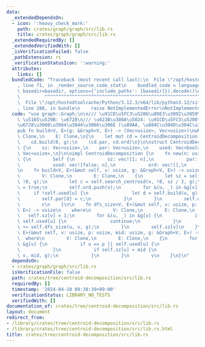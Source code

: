 ```yaml
---
data:
  _extendedDependsOn:
  - icon: ':heavy_check_mark:'
    path: crates/graph/graph/src/lib.rs
    title: crates/graph/graph/src/lib.rs
  _extendedRequiredBy: []
  _extendedVerifiedWith: []
  _isVerificationFailed: false
  _pathExtension: rs
  _verificationStatusIcon: ':warning:'
  attributes:
    links: []
  bundledCode: "Traceback (most recent call last):\n  File \"/opt/hostedtoolcache/Python/3.12.3/x64/lib/python3.12/site-packages/onlinejudge_verify/documentation/build.py\"\
    , line 71, in _render_source_code_stat\n    bundled_code = language.bundle(stat.path,\
    \ basedir=basedir, options={'include_paths': [basedir]}).decode()\n          \
    \         ^^^^^^^^^^^^^^^^^^^^^^^^^^^^^^^^^^^^^^^^^^^^^^^^^^^^^^^^^^^^^^^^^^^^^^^^^^^^^^^^^\n\
    \  File \"/opt/hostedtoolcache/Python/3.12.3/x64/lib/python3.12/site-packages/onlinejudge_verify/languages/rust.py\"\
    , line 288, in bundle\n    raise NotImplementedError\nNotImplementedError\n"
  code: "use graph::Graph;\n\n/// \u91CD\u5FC3\u5206\u89E3\u3092\u3059\u308B\n///\
    \ \u5165\u529B: \u6728\n/// \u623B\u308A\u5024: \u91CD\u5FC3\u5206\u89E3\u306E\
    \u6728\u306B\u3064\u3044\u3066\u306E (\u89AA, \u884C\u304D\u304C\u3051\u9806)\n\
    pub fn build<V, E>(g: &Graph<V, E>) -> (Vec<usize>, Vec<usize>)\nwhere\n    V:\
    \ Clone,\n    E: Clone,\n{\n    let mut cd = CentroidDecomposition::new(g.len());\n\
    \    cd.build(0, g);\n    (cd.par, cd.ord)\n}\n\nstruct CentroidDecomposition\
    \ {\n    sz: Vec<usize>,\n    par: Vec<usize>,\n    used: Vec<bool>,\n    ord:\
    \ Vec<usize>,\n}\n\nimpl CentroidDecomposition {\n    fn new(n: usize) -> Self\
    \ {\n        Self {\n            sz: vec![1; n],\n            par: vec![!0; n],\n\
    \            used: vec![false; n],\n            ord: vec![],\n        }\n    }\n\
    \n    fn build<V, E>(&mut self, v: usize, g: &Graph<V, E>) -> usize\n    where\n\
    \        V: Clone,\n        E: Clone,\n    {\n        let sz = self.dfs_size(v,\
    \ !0, g);\n        let c = self.search_centroid(v, !0, sz / 2, g);\n        self.used[c]\
    \ = true;\n        self.ord.push(v);\n        for &(u, _) in &g[v] {\n       \
    \     if !self.used[u] {\n                let d = self.build(u, g);\n        \
    \        self.par[d] = c;\n            }\n        }\n        self.used[c] = false;\n\
    \        c\n    }\n\n    fn dfs_size<V, E>(&mut self, v: usize, p: usize, g: &Graph<V,\
    \ E>) -> usize\n    where\n        V: Clone,\n        E: Clone,\n    {\n     \
    \   self.sz[v] = 1;\n        for &(u, _) in &g[v] {\n            if u == p ||\
    \ self.used[u] {\n                continue;\n            }\n            self.sz[v]\
    \ += self.dfs_size(u, v, g);\n        }\n        self.sz[v]\n    }\n\n    fn search_centroid<V,\
    \ E>(&mut self, v: usize, p: usize, mid: usize, g: &Graph<V, E>) -> usize\n  \
    \  where\n        V: Clone,\n        E: Clone,\n    {\n        for &(u, _) in\
    \ &g[v] {\n            if u == p || self.used[u] {\n                continue;\n\
    \            }\n            if self.sz[u] > mid {\n                return self.search_centroid(u,\
    \ v, mid, g);\n            }\n        }\n        v\n    }\n}\n"
  dependsOn:
  - crates/graph/graph/src/lib.rs
  isVerificationFile: false
  path: crates/tree/centroid-decomposition/src/lib.rs
  requiredBy: []
  timestamp: '2024-04-10 09:38:39+09:00'
  verificationStatus: LIBRARY_NO_TESTS
  verifiedWith: []
documentation_of: crates/tree/centroid-decomposition/src/lib.rs
layout: document
redirect_from:
- /library/crates/tree/centroid-decomposition/src/lib.rs
- /library/crates/tree/centroid-decomposition/src/lib.rs.html
title: crates/tree/centroid-decomposition/src/lib.rs
---
```

